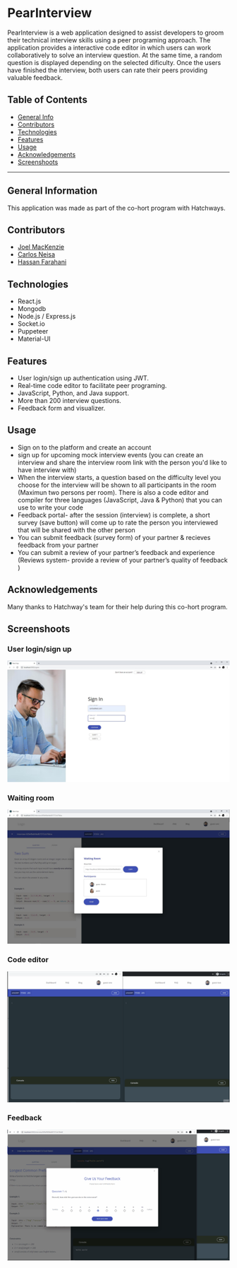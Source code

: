 # PearInterview

PearInterview is a web application designed to assist developers to groom their technical interview skills using a peer programing approach. The application provides a interactive code editor in which users can work collaboratively to solve an interview question. At the same time, a random question is displayed depending on the selected dificulty. Once the users have finished the interview, both users can rate their peers providing valuable feedback.

## Table of Contents

- [General Info](#general-info)
- [Contributors](#contributors)
- [Technologies](#technologies)
- [Features](#features)
- [Usage](#usage)
- [Acknowledgements](#acknowledgements)
- [Screenshoots](#screenshoots)

---

## General Information

This application was made as part of the co-hort program with Hatchways.

## Contributors

- [Joel MacKenzie](https://github.com/joelmackenz)
- [Carlos Neisa](https://github.com/AndresNeisa)
- [Hassan Farahani](https://github.com/hassanfarahani)

## Technologies

- React.js
- Mongodb
- Node.js / Express.js
- Socket.io
- Puppeteer
- Material-UI

## Features

- User login/sign up authentication using JWT.
- Real-time code editor to facilitate peer programing.
- JavaScript, Python, and Java support.
- More than 200 interview questions.
- Feedback form and visualizer.

## Usage

- Sign on to the platform and create an account
- sign up for upcoming mock interview events (you can create an interview and share the interview room link with the person you'd like to have interview with)
- When the interview starts, a question based on the difficulty level you choose for the interview will be shown to all participants in the room (Maximun two persons per room). There is also a code editor and compiler for three languages (JavaScript, Java & Python) that you can use to write your code
- Feedback portal- after the session (interview) is complete, a short survey (save button) will come up to rate the person you interviewed that will be shared with the other person
- You can submit feedback (survey form) of your partner & recieves feedback from your partner
- You can submit a review of your partner’s feedback and experience (Reviews system- provide a review of your partner’s quality of feedback )

## Acknowledgements

Many thanks to Hatchway's team for their help during this co-hort program.

## Screenshoots

### User login/sign up

![Login interface](client/src/assets/Login.JPG)

### Waiting room

![Waiting Room](client/src/assets/Waiting.JPG)

### Code editor

![Code editor](client/src/assets/CodeEditor.gif)

### Feedback

![Feedback](client/src/assets/Feedback.gif)
